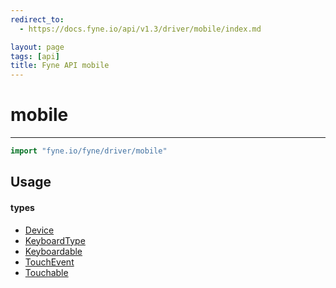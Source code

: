 ```yaml
---
redirect_to:
  - https://docs.fyne.io/api/v1.3/driver/mobile/index.md

layout: page
tags: [api]
title: Fyne API mobile
---
```



# mobile
---
```go
import "fyne.io/fyne/driver/mobile"
```


## Usage

#### types

 * [Device](device.html)
 * [KeyboardType](keyboardtype.html)
 * [Keyboardable](keyboardable.html)
 * [TouchEvent](touchevent.html)
 * [Touchable](touchable.html)
